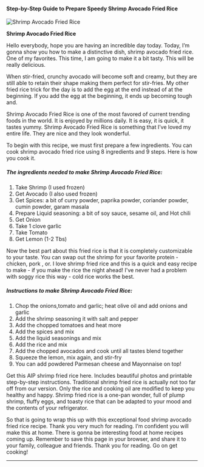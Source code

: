             

#### Step-by-Step Guide to Prepare Speedy Shrimp Avocado Fried Rice

![Shrimp Avocado Fried Rice](https://img-global.cpcdn.com/recipes/6b43c0e2173f0fee/751x532cq70/shrimp-avocado-fried-rice-recipe-main-photo.jpg)

**Shrimp Avocado Fried Rice**

Hello everybody, hope you are having an incredible day today. Today, I’m gonna show you how to make a distinctive dish, shrimp avocado fried rice. One of my favorites. This time, I am going to make it a bit tasty. This will be really delicious.

When stir-fried, crunchy avocado will become soft and creamy, but they are still able to retain their shape making them perfect for stir-fries. My other fried rice trick for the day is to add the egg at the end instead of at the beginning. If you add the egg at the beginning, it ends up becoming tough and.

Shrimp Avocado Fried Rice is one of the most favored of current trending foods in the world. It is enjoyed by millions daily. It is easy, it is quick, it tastes yummy. Shrimp Avocado Fried Rice is something that I’ve loved my entire life. They are nice and they look wonderful.

To begin with this recipe, we must first prepare a few ingredients. You can cook shrimp avocado fried rice using 8 ingredients and 9 steps. Here is how you cook it.

##### The ingredients needed to make Shrimp Avocado Fried Rice:

1.  Take Shrimp (I used frozen)
2.  Get Avocado (I also used frozen)
3.  Get Spices: a bit of curry powder, paprika powder, coriander powder, cumin powder, garam masala
4.  Prepare Liquid seasoning: a bit of soy sauce, sesame oil, and Hot chili
5.  Get Onion
6.  Take 1 clove garlic
7.  Take Tomato
8.  Get Lemon (1-2 Tbs)

Now the best part about this fried rice is that it is completely customizable to your taste. You can swap out the shrimp for your favorite protein - chicken, pork , or. I love shrimp fried rice and this is a quick and easy recipe to make - if you make the rice the night ahead! I've never had a problem with soggy rice this way - cold rice works the best.

##### Instructions to make Shrimp Avocado Fried Rice:

1.  Chop the onions,tomato and garlic; heat olive oil and add onions and garlic
2.  Add the shrimp seasoning it with salt and pepper
3.  Add the chopped tomatoes and heat more
4.  Add the spices and mix
5.  Add the liquid seasonings and mix
6.  Add the rice and mix
7.  Add the chopped avocados and cook until all tastes blend together
8.  Squeeze the lemon, mix again, and stir-fry
9.  You can add powdered Parmesan cheese and Mayonnaise on top!

Get this AIP shrimp fried rice here. Includes beautiful photos and printable step-by-step instructions. Traditional shrimp fried rice is actually not too far off from our version. Only the rice and cooking oil are modified to keep you healthy and happy. Shrimp fried rice is a one-pan wonder, full of plump shrimp, fluffy eggs, and toasty rice that can be adapted to your mood and the contents of your refrigerator.

So that is going to wrap this up with this exceptional food shrimp avocado fried rice recipe. Thank you very much for reading. I’m confident you will make this at home. There is gonna be interesting food at home recipes coming up. Remember to save this page in your browser, and share it to your family, colleague and friends. Thank you for reading. Go on get cooking!

* * *